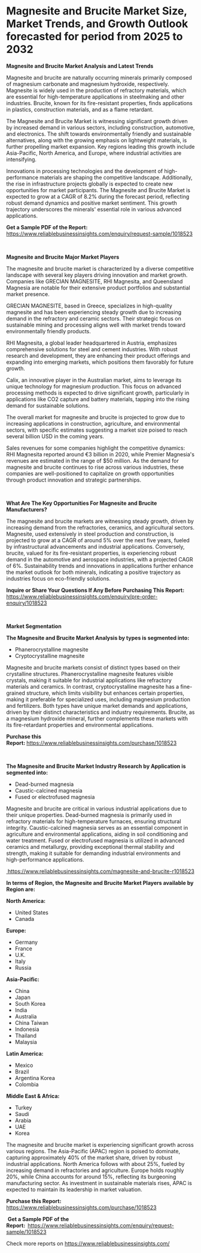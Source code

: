 <p><h1>Magnesite and Brucite Market Size, Market Trends, and Growth Outlook forecasted for period from 2025 to 2032</h1></p><p><strong>Magnesite and Brucite Market Analysis and Latest Trends</strong></p>
<p><p>Magnesite and brucite are naturally occurring minerals primarily composed of magnesium carbonate and magnesium hydroxide, respectively. Magnesite is widely used in the production of refractory materials, which are essential for high-temperature applications in steelmaking and other industries. Brucite, known for its fire-resistant properties, finds applications in plastics, construction materials, and as a flame retardant.</p><p>The Magnesite and Brucite Market is witnessing significant growth driven by increased demand in various sectors, including construction, automotive, and electronics. The shift towards environmentally friendly and sustainable alternatives, along with the growing emphasis on lightweight materials, is further propelling market expansion. Key regions leading this growth include Asia-Pacific, North America, and Europe, where industrial activities are intensifying.</p><p>Innovations in processing technologies and the development of high-performance materials are shaping the competitive landscape. Additionally, the rise in infrastructure projects globally is expected to create new opportunities for market participants. The Magnesite and Brucite Market is expected to grow at a CAGR of 8.2% during the forecast period, reflecting robust demand dynamics and positive market sentiment. This growth trajectory underscores the minerals' essential role in various advanced applications.</p></p>
<p><strong>Get a Sample PDF of the Report:&nbsp;</strong> <a href="https://www.reliablebusinessinsights.com/enquiry/request-sample/1018523?utm_campaign=3148&utm_medium=2&utm_source=Github&utm_content=ia&utm_term=21032025&utm_id=magnesite-and-brucite">https://www.reliablebusinessinsights.com/enquiry/request-sample/1018523</a></p>
<p>&nbsp;</p>
<p><strong>Magnesite and Brucite Major Market Players</strong></p>
<p><p>The magnesite and brucite market is characterized by a diverse competitive landscape with several key players driving innovation and market growth. Companies like GRECIAN MAGNESITE, RHI Magnesita, and Queensland Magnesia are notable for their extensive product portfolios and substantial market presence.</p><p>GRECIAN MAGNESITE, based in Greece, specializes in high-quality magnesite and has been experiencing steady growth due to increasing demand in the refractory and ceramic sectors. Their strategic focus on sustainable mining and processing aligns well with market trends toward environmentally friendly products.</p><p>RHI Magnesita, a global leader headquartered in Austria, emphasizes comprehensive solutions for steel and cement industries. With robust research and development, they are enhancing their product offerings and expanding into emerging markets, which positions them favorably for future growth.</p><p>Calix, an innovative player in the Australian market, aims to leverage its unique technology for magnesium production. This focus on advanced processing methods is expected to drive significant growth, particularly in applications like CO2 capture and battery materials, tapping into the rising demand for sustainable solutions.</p><p>The overall market for magnesite and brucite is projected to grow due to increasing applications in construction, agriculture, and environmental sectors, with specific estimates suggesting a market size poised to reach several billion USD in the coming years. </p><p>Sales revenues for some companies highlight the competitive dynamics: RHI Magnesita reported around €3 billion in 2020, while Premier Magnesia's revenues are estimated in the range of $50 million. As the demand for magnesite and brucite continues to rise across various industries, these companies are well-positioned to capitalize on growth opportunities through product innovation and strategic partnerships.</p></p>
<p>&nbsp;</p>
<p><strong>What Are The Key Opportunities For Magnesite and Brucite Manufacturers?</strong></p>
<p><p>The magnesite and brucite markets are witnessing steady growth, driven by increasing demand from the refractories, ceramics, and agricultural sectors. Magnesite, used extensively in steel production and construction, is projected to grow at a CAGR of around 5% over the next five years, fueled by infrastructural advancements and industrial applications. Conversely, brucite, valued for its fire-resistant properties, is experiencing robust demand in the automotive and aerospace industries, with a projected CAGR of 6%. Sustainability trends and innovations in applications further enhance the market outlook for both minerals, indicating a positive trajectory as industries focus on eco-friendly solutions.</p></p>
<p><strong>Inquire or Share Your Questions If Any Before Purchasing This Report:</strong> <a href="https://www.reliablebusinessinsights.com/enquiry/pre-order-enquiry/1018523?utm_campaign=3148&utm_medium=2&utm_source=Github&utm_content=ia&utm_term=21032025&utm_id=magnesite-and-brucite">https://www.reliablebusinessinsights.com/enquiry/pre-order-enquiry/1018523</a></p>
<p>&nbsp;</p>
<p><strong>Market Segmentation</strong></p>
<p><strong>The Magnesite and Brucite Market Analysis by types is segmented into:</strong></p>
<p><ul><li>Phanerocrystalline magnesite</li><li>Cryptocrystalline magnesite</li></ul></p>
<p><p>Magnesite and brucite markets consist of distinct types based on their crystalline structures. Phanerocrystalline magnesite features visible crystals, making it suitable for industrial applications like refractory materials and ceramics. In contrast, cryptocrystalline magnesite has a fine-grained structure, which limits visibility but enhances certain properties, making it preferable for specialized uses, including magnesium production and fertilizers. Both types have unique market demands and applications, driven by their distinct characteristics and industry requirements. Brucite, as a magnesium hydroxide mineral, further complements these markets with its fire-retardant properties and environmental applications.</p></p>
<p><strong>Purchase this Report:&nbsp;</strong><a href="https://www.reliablebusinessinsights.com/purchase/1018523?utm_campaign=3148&utm_medium=2&utm_source=Github&utm_content=ia&utm_term=21032025&utm_id=magnesite-and-brucite">https://www.reliablebusinessinsights.com/purchase/1018523</a></p>
<p>&nbsp;</p>
<p><strong>The Magnesite and Brucite Market Industry Research by Application is segmented into:</strong></p>
<p><ul><li>Dead-burned magnesia</li><li>Caustic-calcined magnesia</li><li>Fused or electrofused magnesia</li></ul></p>
<p><p>Magnesite and brucite are critical in various industrial applications due to their unique properties. Dead-burned magnesia is primarily used in refractory materials for high-temperature furnaces, ensuring structural integrity. Caustic-calcined magnesia serves as an essential component in agriculture and environmental applications, aiding in soil conditioning and water treatment. Fused or electrofused magnesia is utilized in advanced ceramics and metallurgy, providing exceptional thermal stability and strength, making it suitable for demanding industrial environments and high-performance applications.</p></p>
<p><a href="https://www.reliablebusinessinsights.com/magnesite-and-brucite-r1018523?utm_campaign=3148&utm_medium=2&utm_source=Github&utm_content=ia&utm_term=21032025&utm_id=magnesite-and-brucite">&nbsp;https://www.reliablebusinessinsights.com/magnesite-and-brucite-r1018523</a></p>
<p><strong>In terms of Region, the Magnesite and Brucite Market Players available by Region are:</strong></p>
<p>
    <p> <strong> North America: </strong>
        <ul>
            <li>United States</li>
            <li>Canada</li>
        </ul>
        </p> 
    <p> <strong> Europe: </strong>
        <ul>
            <li>Germany</li>
            <li>France</li>
            <li>U.K.</li>
            <li>Italy</li>
            <li>Russia</li>
        </ul>
        </p> 
    <p> <strong> Asia-Pacific: </strong>
        <ul>
            <li>China</li>
            <li>Japan</li>
            <li>South Korea</li>
            <li>India</li>
            <li>Australia</li>
            <li>China Taiwan</li>
            <li>Indonesia</li>
            <li>Thailand</li>
            <li>Malaysia</li>
        </ul>
        </p> 
    <p> <strong> Latin America: </strong>
        <ul>
            <li>Mexico</li>
            <li>Brazil</li>
            <li>Argentina Korea</li>
            <li>Colombia</li>
        </ul>
        </p> 
    <p> <strong> Middle East & Africa: </strong>
        <ul>
            <li>Turkey</li>
            <li>Saudi</li>
            <li>Arabia</li>
            <li>UAE</li>
            <li>Korea</li>
        </ul>
    </p>
    </p>
<p><p>The magnesite and brucite market is experiencing significant growth across various regions. The Asia-Pacific (APAC) region is poised to dominate, capturing approximately 40% of the market share, driven by robust industrial applications. North America follows with about 25%, fueled by increasing demand in refractories and agriculture. Europe holds roughly 20%, while China accounts for around 15%, reflecting its burgeoning manufacturing sector. As investment in sustainable materials rises, APAC is expected to maintain its leadership in market valuation.</p></p>
<p><strong>Purchase this Report: </strong><a href="https://www.reliablebusinessinsights.com/purchase/1018523?utm_campaign=3148&utm_medium=2&utm_source=Github&utm_content=ia&utm_term=21032025&utm_id=magnesite-and-brucite">https://www.reliablebusinessinsights.com/purchase/1018523</a></p>
<p>&nbsp;<strong>Get a Sample PDF of the Report:&nbsp;&nbsp;</strong><a href="https://www.reliablebusinessinsights.com/enquiry/request-sample/1018523?utm_campaign=3148&utm_medium=2&utm_source=Github&utm_content=ia&utm_term=21032025&utm_id=magnesite-and-brucite">https://www.reliablebusinessinsights.com/enquiry/request-sample/1018523</a></p>
<p><strong></strong></p>
<p>Check more reports on <a href="https://www.reliablebusinessinsights.com/?utm_campaign=3148&utm_medium=2&utm_source=Github&utm_content=ia&utm_term=21032025&utm_id=magnesite-and-brucite">https://www.reliablebusinessinsights.com/</a></p>
